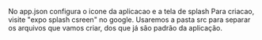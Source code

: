No app.json configura o icone da aplicacao e a tela de splash
Para criacao, visite "expo splash csreen" no google.
Usaremos a pasta src para separar os arquivos que vamos criar, dos que já são padrão da aplicação.
